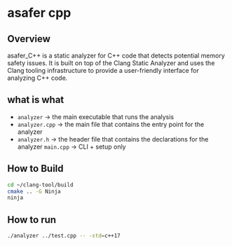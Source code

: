 # asafer cpp

## Overview
asafer_C++ is a static analyzer for C++ code that detects potential memory safety issues. It is built on top of the Clang Static Analyzer and uses the Clang tooling infrastructure to provide a user-friendly interface for analyzing C++ code.


## what is what

- ```analyzer``` -> the main executable that runs the analysis
- ```analyzer.cpp``` -> the main file that contains the entry point for the analyzer
- ```analyzer.h``` -> the header file that contains the declarations for the analyzer
```main.cpp``` -> CLI + setup only


## How to Build
```bash
cd ~/clang-tool/build
cmake .. -G Ninja
ninja
```

## How to run

``` bash
./analyzer ../test.cpp -- -std=c++17
```